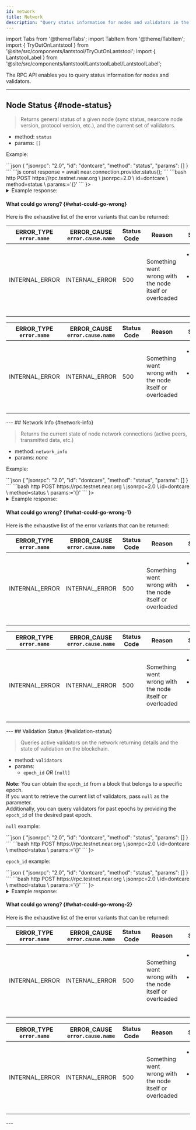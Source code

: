 ```yaml
---
id: network
title: Network
description: "Query status information for nodes and validators in the NEAR network, including node status, network info, and validation status."
---
```


import Tabs from '@theme/Tabs';
import TabItem from '@theme/TabItem';
import { TryOutOnLantstool } from '@site/src/components/lantstool/TryOutOnLantstool';
import { LantstoolLabel } from '@site/src/components/lantstool/LantstoolLabel/LantstoolLabel';

The RPC API enables you to query status information for nodes and validators.

---
## Node Status {#node-status}

> Returns general status of a given node (sync status, nearcore node version,
> protocol version, etc.), and the current set of validators.

- method: `status`
- params: `[]`

Example:

<Tabs groupId="code-tabs">
  <TabItem value="json" label="JSON" default>
    ```json
    {
      "jsonrpc": "2.0",
      "id": "dontcare",
      "method": "status",
      "params": []
    }
    ```
  </TabItem>
  <TabItem value="js" label="JavaScript">
    ```js
    const response = await near.connection.provider.status();
    ```
  </TabItem>
  <TabItem value="http" label="HTTPie">
    ```bash
    http POST https://rpc.testnet.near.org \
      jsonrpc=2.0 \
      id=dontcare \
      method=status \
      params:='{}'
    ```
  </TabItem>
  <TabItem value="Lantstool" label={<LantstoolLabel />}>
    <TryOutOnLantstool path="docs/5.api/rpc/network/get-node-status.json" />
  </TabItem>
</Tabs>

<details>
  <summary>Example response: </summary>
  
</details>

#### What could go wrong? {#what-could-go-wrong}

Here is the exhaustive list of the error variants that can be returned:

<table className="custom-stripe">
  <thead>
    <tr>
      <th>ERROR_TYPE<br /><code>error.name</code></th>
      <th>ERROR_CAUSE<br /><code>error.cause.name</code></th>
      <th>Status Code</th>
      <th>Reason</th>
      <th>Solution</th>
    </tr>
  </thead>
  <tbody>
    <tr>
      <td>INTERNAL_ERROR</td>
      <td>INTERNAL_ERROR</td>
      <td>500</td>
      <td>Something went wrong with the node itself or overloaded</td>
      <td>
        <ul>
          <li>Try again later</li>
          <li>Send a request to a different node</li>
        </ul>
      </td>
    </tr>
  </tbody>
</table>
<table className="custom-stripe">
  <thead>
    <tr>
      <th>ERROR_TYPE<br /><code>error.name</code></th>
      <th>ERROR_CAUSE<br /><code>error.cause.name</code></th>
      <th>Status Code</th>
      <th>Reason</th>
      <th>Solution</th>
    </tr>
  </thead>
  <tbody>
    <tr>
      <td>INTERNAL_ERROR</td>
      <td>INTERNAL_ERROR</td>
      <td>500</td>
      <td>Something went wrong with the node itself or overloaded</td>
      <td>
        <ul>
          <li>Try again later</li>
          <li>Send a request to a different node</li>
        </ul>
      </td>
    </tr>
  </tbody>
</table>
---
## Network Info {#network-info}

> Returns the current state of node network connections (active peers, transmitted data, etc.)

- method: `network_info`
- params: _none_

Example:

<Tabs groupId="code-tabs">
  <TabItem value="json" label="JSON" default>
    ```json
    {
      "jsonrpc": "2.0",
      "id": "dontcare",
      "method": "status",
      "params": []
    }
    ```
  </TabItem>
  <TabItem value="http" label="HTTPie">
    ```bash
    http POST https://rpc.testnet.near.org \
      jsonrpc=2.0 \
      id=dontcare \
      method=status \
      params:='{}'
    ```
  </TabItem>
  <TabItem value="Lantstool" label={<LantstoolLabel />}>
    <TryOutOnLantstool path="docs/5.api/rpc/network/get-network-info.json" />
  </TabItem>
</Tabs>

<details>
  <summary>Example response:</summary>
  
</details>

#### What could go wrong? {#what-could-go-wrong-1}

Here is the exhaustive list of the error variants that can be returned:

<table className="custom-stripe">
  <thead>
    <tr>
      <th>ERROR_TYPE<br /><code>error.name</code></th>
      <th>ERROR_CAUSE<br /><code>error.cause.name</code></th>
      <th>Status Code</th>
      <th>Reason</th>
      <th>Solution</th>
    </tr>
  </thead>
  <tbody>
    <tr>
      <td>INTERNAL_ERROR</td>
      <td>INTERNAL_ERROR</td>
      <td>500</td>
      <td>Something went wrong with the node itself or overloaded</td>
      <td>
        <ul>
          <li>Try again later</li>
          <li>Send a request to a different node</li>
        </ul>
      </td>
    </tr>
  </tbody>
</table>
<table className="custom-stripe">
  <thead>
    <tr>
      <th>ERROR_TYPE<br /><code>error.name</code></th>
      <th>ERROR_CAUSE<br /><code>error.cause.name</code></th>
      <th>Status Code</th>
      <th>Reason</th>
      <th>Solution</th>
    </tr>
  </thead>
  <tbody>
    <tr>
      <td>INTERNAL_ERROR</td>
      <td>INTERNAL_ERROR</td>
      <td>500</td>
      <td>Something went wrong with the node itself or overloaded</td>
      <td>
        <ul>
          <li>Try again later</li>
          <li>Send a request to a different node</li>
        </ul>
      </td>
    </tr>
  </tbody>
</table>
---
## Validation Status {#validation-status}

> Queries active validators on the network returning details and the state of
> validation on the blockchain.

- method: `validators`
- params:
  - `epoch_id` _OR_ `[null]`

**Note:**
You can obtain the `epoch_id` from a block that belongs to a specific epoch. <br />
If you want to retrieve the current list of validators, pass `null` as the parameter. <br />
Additionally, you can query validators for past epochs by providing the `epoch_id`
of the desired past epoch.

`null` example:

<Tabs groupId="code-tabs">
  <TabItem value="json" label="JSON" default>
    ```json
    {
      "jsonrpc": "2.0",
      "id": "dontcare",
      "method": "status",
      "params": []
    }
    ```
  </TabItem>
  <TabItem value="http" label="HTTPie">
    ```bash
    http POST https://rpc.testnet.near.org \
      jsonrpc=2.0 \
      id=dontcare \
      method=status \
      params:='{}'
    ```
  </TabItem>
  <TabItem value="Lantstool" label={<LantstoolLabel />}>
    <TryOutOnLantstool path="docs/5.api/rpc/network/get-latest-validators.json" />
  </TabItem>
</Tabs>

`epoch_id` example:

<Tabs groupId="code-tabs">
  <TabItem value="json" label="JSON" default>
    ```json
    {
      "jsonrpc": "2.0",
      "id": "dontcare",
      "method": "status",
      "params": []
    }
    ```
  </TabItem>
  <TabItem value="http" label="HTTPie">
    ```bash
    http POST https://rpc.testnet.near.org \
      jsonrpc=2.0 \
      id=dontcare \
      method=status \
      params:='{}'
    ```
  </TabItem>
  <TabItem value="Lantstool" label={<LantstoolLabel />}>
    <TryOutOnLantstool path="docs/5.api/rpc/network/get-validators-by-epoch-id.json" />
  </TabItem>
</Tabs>

<details>
  <summary>Example response: </summary>
  
</details>

#### What could go wrong? {#what-could-go-wrong-2}

Here is the exhaustive list of the error variants that can be returned:

<table className="custom-stripe">
  <thead>
    <tr>
      <th>ERROR_TYPE<br /><code>error.name</code></th>
      <th>ERROR_CAUSE<br /><code>error.cause.name</code></th>
      <th>Status Code</th>
      <th>Reason</th>
      <th>Solution</th>
    </tr>
  </thead>
  <tbody>
    <tr>
      <td>INTERNAL_ERROR</td>
      <td>INTERNAL_ERROR</td>
      <td>500</td>
      <td>Something went wrong with the node itself or overloaded</td>
      <td>
        <ul>
          <li>Try again later</li>
          <li>Send a request to a different node</li>
        </ul>
      </td>
    </tr>
  </tbody>
</table>
<table className="custom-stripe">
  <thead>
    <tr>
      <th>ERROR_TYPE<br /><code>error.name</code></th>
      <th>ERROR_CAUSE<br /><code>error.cause.name</code></th>
      <th>Status Code</th>
      <th>Reason</th>
      <th>Solution</th>
    </tr>
  </thead>
  <tbody>
    <tr>
      <td>INTERNAL_ERROR</td>
      <td>INTERNAL_ERROR</td>
      <td>500</td>
      <td>Something went wrong with the node itself or overloaded</td>
      <td>
        <ul>
          <li>Try again later</li>
          <li>Send a request to a different node</li>
        </ul>
      </td>
    </tr>
  </tbody>
</table>
---
